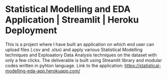 # Statistical Modelling and EDA Application | Streamlit | Heroku Deployment
This is a project where I have built an application on which end user can upload files (.csv and .xlsx) and  apply various Statistical Modelling techniques and Exploaatory Data Analysis techniques on the dataset with only a few clicks. The deliverable is built using Streamlit library and modular codes written in pyhton language. Link to the application: https://statistical-modelling-eda-app.herokuapp.com/
